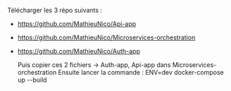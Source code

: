 Télécharger les 3 répo suivants : 
- https://github.com/MathieuNico/Api-app
- https://github.com/MathieuNico/Microservices-orchestration
- https://github.com/MathieuNico/Auth-app

  Puis copier ces 2 fichiers -> Auth-app, Api-app dans Microservices-orchestration
  Ensuite lancer la commande : ENV=dev docker-compose up --build
